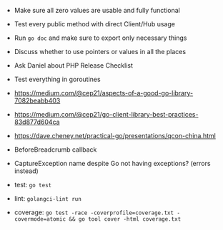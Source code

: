 - Make sure all zero values are usable and fully functional
- Test every public method with direct Client/Hub usage
- Run `go doc` and make sure to export only necessary things
- Discuss whether to use pointers or values in all the places
- Ask Daniel about PHP Release Checklist
- Test everything in goroutines
- https://medium.com/@cep21/aspects-of-a-good-go-library-7082beabb403
- https://medium.com/@cep21/go-client-library-best-practices-83d877d604ca
- https://dave.cheney.net/practical-go/presentations/qcon-china.html
- BeforeBreadcrumb callback
- CaptureException name despite Go not having exceptions? (errors instead)

- test: `go test`
- lint: `golangci-lint run`
- coverage: `go test -race -coverprofile=coverage.txt -covermode=atomic && go tool cover -html coverage.txt`
